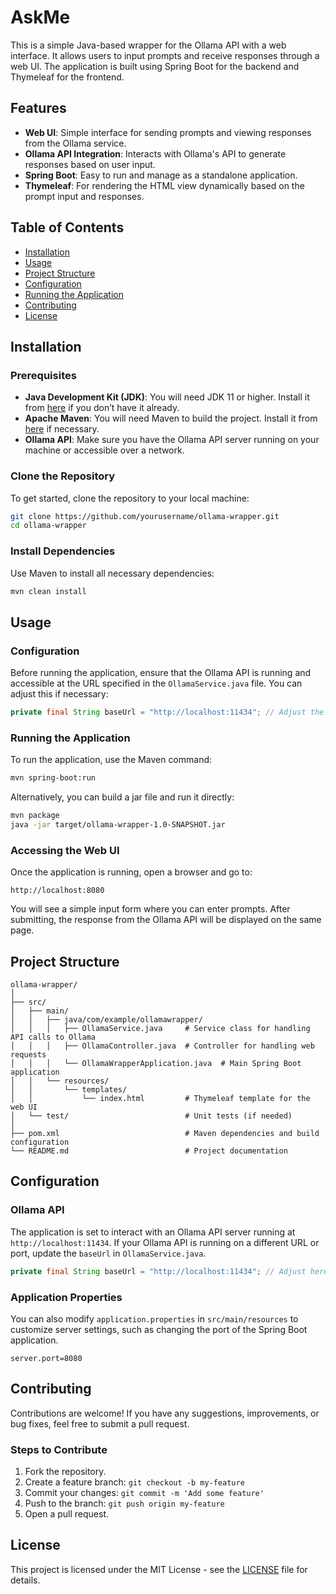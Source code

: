 # AskMe

This is a simple Java-based wrapper for the Ollama API with a web interface. It allows users to input prompts and receive responses through a web UI. The application is built using Spring Boot for the backend and Thymeleaf for the frontend.

## Features

- **Web UI**: Simple interface for sending prompts and viewing responses from the Ollama service.
- **Ollama API Integration**: Interacts with Ollama's API to generate responses based on user input.
- **Spring Boot**: Easy to run and manage as a standalone application.
- **Thymeleaf**: For rendering the HTML view dynamically based on the prompt input and responses.

## Table of Contents

- [Installation](#installation)
- [Usage](#usage)
- [Project Structure](#project-structure)
- [Configuration](#configuration)
- [Running the Application](#running-the-application)
- [Contributing](#contributing)
- [License](#license)

## Installation

### Prerequisites

- **Java Development Kit (JDK)**: You will need JDK 11 or higher. Install it from [here](https://www.oracle.com/java/technologies/javase-jdk11-downloads.html) if you don’t have it already.
- **Apache Maven**: You will need Maven to build the project. Install it from [here](https://maven.apache.org/download.cgi) if necessary.
- **Ollama API**: Make sure you have the Ollama API server running on your machine or accessible over a network.

### Clone the Repository

To get started, clone the repository to your local machine:

```bash
git clone https://github.com/yourusername/ollama-wrapper.git
cd ollama-wrapper
```

### Install Dependencies

Use Maven to install all necessary dependencies:

```bash
mvn clean install
```

## Usage

### Configuration

Before running the application, ensure that the Ollama API is running and accessible at the URL specified in the `OllamaService.java` file. You can adjust this if necessary:

```java
private final String baseUrl = "http://localhost:11434"; // Adjust the Ollama API server URL if needed
```

### Running the Application

To run the application, use the Maven command:

```bash
mvn spring-boot:run
```

Alternatively, you can build a jar file and run it directly:

```bash
mvn package
java -jar target/ollama-wrapper-1.0-SNAPSHOT.jar
```

### Accessing the Web UI

Once the application is running, open a browser and go to:

```
http://localhost:8080
```

You will see a simple input form where you can enter prompts. After submitting, the response from the Ollama API will be displayed on the same page.

## Project Structure

```
ollama-wrapper/
│
├── src/
│   ├── main/
│   │   ├── java/com/example/ollamawrapper/
│   │   │   ├── OllamaService.java     # Service class for handling API calls to Ollama
│   │   │   ├── OllamaController.java  # Controller for handling web requests
│   │   │   └── OllamaWrapperApplication.java  # Main Spring Boot application
│   │   └── resources/
│   │       └── templates/
│   │           └── index.html         # Thymeleaf template for the web UI
│   └── test/                          # Unit tests (if needed)
│
├── pom.xml                            # Maven dependencies and build configuration
└── README.md                          # Project documentation
```

## Configuration

### Ollama API

The application is set to interact with an Ollama API server running at `http://localhost:11434`. If your Ollama API is running on a different URL or port, update the `baseUrl` in `OllamaService.java`.

```java
private final String baseUrl = "http://localhost:11434"; // Adjust here
```

### Application Properties

You can also modify `application.properties` in `src/main/resources` to customize server settings, such as changing the port of the Spring Boot application.

```properties
server.port=8080
```

## Contributing

Contributions are welcome! If you have any suggestions, improvements, or bug fixes, feel free to submit a pull request. 

### Steps to Contribute

1. Fork the repository.
2. Create a feature branch: `git checkout -b my-feature`
3. Commit your changes: `git commit -m 'Add some feature'`
4. Push to the branch: `git push origin my-feature`
5. Open a pull request.

## License

This project is licensed under the MIT License - see the [LICENSE](LICENSE) file for details.

